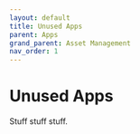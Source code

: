 ```yaml
---
layout: default
title: Unused Apps
parent: Apps
grand_parent: Asset Management
nav_order: 1
---
```


# Unused Apps

Stuff stuff stuff.
